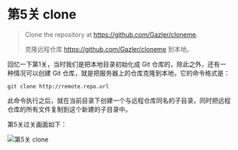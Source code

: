 
# 第5关 clone

> Clone the repository at https://github.com/Gazler/cloneme.
>
> 克隆远程仓库 https://github.com/Gazler/cloneme 到本地。

回忆一下第1关，当时我们是把本地目录初始化成 Git 仓库的，除此之外，还有一种情况可以创建 Git 仓库，就是把服务器上的仓库克隆到本地，它的命令格式是：

```shell
git clone http://remote.repo.url
```

此命令执行之后，就在当前目录下创建一个与远程仓库同名的子目录，同时把远程仓库的所有文件复制到这个新建的子目录中。

第5关过关画面如下：

![第5关 clone](../images/level-5-clone.png)
